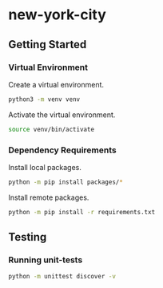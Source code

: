 # new-york-city

## Getting Started

### Virtual Environment
Create a virtual environment.

```bash
python3 -m venv venv
```
Activate the virtual environment.
```bash
source venv/bin/activate
```

### Dependency Requirements

Install local packages.
```bash
python -m pip install packages/*
```
Install remote packages.
```bash
python -m pip install -r requirements.txt
```

## Testing
### Running unit-tests

```bash
python -m unittest discover -v
```

